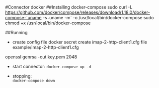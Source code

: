 #Connector docker
##Installing docker-compose
sudo curl -L https://github.com/docker/compose/releases/download/1.18.0/docker-compose-`uname -s`-`uname -m` -o /usr/local/bin/docker-compose
sudo chmod +x /usr/local/bin/docker-compose

##Running
- create config file
docker secret create imap-2-http-client1.cfg file example/imap-2-http-client1.cfg


openssl genrsa -out key.pem 2048

- start connector:
`docker-compose up -d`

- stopping:  
`docker-compose down`
